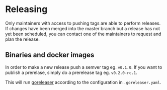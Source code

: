 # Releasing

Only maintainers with access to pushing tags are able to perform releases. If
changes have been merged into the master branch but a release has not yet been
scheduled, you can contact one of the maintainers to request and plan the
release.

## Binaries and docker images

In order to make a new release push a semver tag eg. `v0.1.0`. If you want to
publish a prerelase, simply do a prerelease tag eg. `v0.2.0-rc.1`.

This will run [goreleaser](https://goreleaser.com/) according to the
configuration in `.goreleaser.yaml`.
